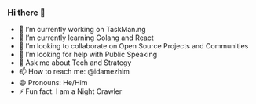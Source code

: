 ### Hi there 👋


- 🔭 I’m currently working on TaskMan.ng
- 🌱 I’m currently learning Golang and React
- 👯 I’m looking to collaborate on Open Source Projects and Communities
- 🤔 I’m looking for help with Public Speaking
- 💬 Ask me about Tech and Strategy
- 📫 How to reach me: @idamezhim
- 😄 Pronouns: He/Him
- ⚡ Fun fact: I am a Night Crawler
